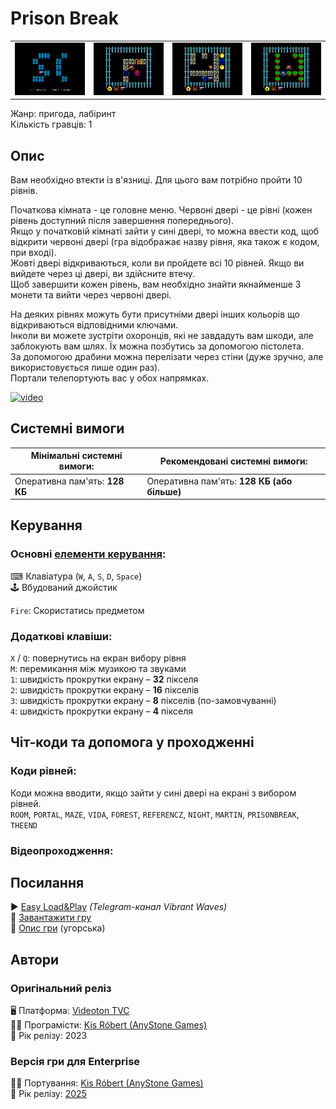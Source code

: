 # Prison Break

| | | | |
| --- | --- | --- | --- |
|![screen1](screenshots/scrn_prisonbreak_01.png)|![screen2](screenshots/scrn_prisonbreak_02.png)|![screen3](screenshots/scrn_prisonbreak_03.png)|![screen4](screenshots/scrn_prisonbreak_04.png)|

Жанр: пригода, лабіринт  
Кількість гравців: 1

## Опис

Вам необхідно втекти із в'язниці. Для цього вам потрібно пройти 10 рівнів.

Початкова кімната - це головне меню. Червоні двері - це рівні (кожен рівень доступний після завершення попереднього).  
Якщо у початковій кімнаті зайти у сині двері, то можна ввести код, щоб відкрити червоні двері (гра відображає назву рівня, яка також є кодом, при вході).  
Жовті двері відкриваються, коли ви пройдете всі 10 рівней. Якщо ви вийдете через ці двері, ви здійсните втечу.  
Щоб завершити кожен рівень, вам необхідно знайти якнайменше 3 монети та вийти через червоні двері.  

На деяких рівнях можуть бути присутніми двері інших кольорів що відкриваються відповідними ключами.  
Інколи ви можете зустріти охоронців, які не завдадуть вам шкоди, але заблокують вам шлях. Їх можна позбутись за допомогою пістолета.  
За допомогою драбини можна перелізати через стіни (дуже зручно, але використовується лише один раз).  
Портали телепортують вас у обох напрямках.


[![video](https://img.youtube.com/vi/FgOfA-CFN8Y/0.jpg)](https://www.youtube.com/watch?v=FgOfA-CFN8Y)

## Системні вимоги

|Мінімальні системні вимоги:|Рекомендовані системні вимоги:|
|---------------------------|------------------------------|
|Оперативна пам'ять: **128 КБ**|Оперативна пам'ять: **128 КБ (або більше)**|  

## Керування

### Основні [елементи керування](../controllers.md):
⌨ Клавіатура (`W`, `A`, `S`, `D`, `Space`)  
🕹 Вбудований джойстик

`Fire`: Скористатись предметом

### Додаткові клавіши:
`X` / `Q`: повернутись на екран вибору рівня  
`M`: перемикання між музикою та звуками  
`1`: швидкість прокрутки екрану – **32** пікселя  
`2`: швидкість прокрутки екрану – **16** пікселів  
`3`: швидкість прокрутки екрану – **8** пікселів (по-замовчуванні)  
`4`: швидкість прокрутки екрану – **4** пікселя  

## Чіт-коди та допомога у проходженні

### Коди рівней:
Коди можна вводити, якщо зайти у сині двері на екрані з вибором рівней.  
`ROOM`, `PORTAL`, `MAZE`, `VIDA`, `FOREST`, `REFERENCZ`, `NIGHT`, `MARTIN`, `PRISONBREAK`, `THEEND`


### Відеопроходження:

## Посилання

▶ [Easy Load&Play](https://t.me/EP128k_Load_n_Play/769) *(Telegram-канал Vibrant Waves)*  
💾 [Завантажити гру](https://downloads.anystone.games/prisonbreak-enterprise-com)  
📃 [Опис гри]() (угорська)  

## Автори
### Оригінальний реліз
🖥 Платформа: [Videoton TVC](http://tvc.hu/html/k.html)  
👨‍💻 Програмісти: [Kis Róbert (AnyStone Games)](../../community/anystone.md)  
📅 Рік релізу: 2023  

### Версія гри для Enterprise
👨‍💻 Портування: [Kis Róbert (AnyStone Games)](../../community/anystone.md)  
📅 Рік релізу: [2025](../release_years/2025.md)  